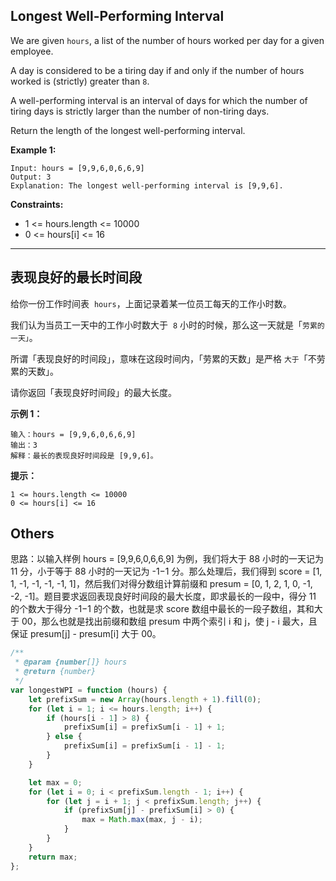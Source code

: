 ## Longest Well-Performing Interval

We are given `hours`, a list of the number of hours worked per day for a given employee.

A day is considered to be a tiring day if and only if the number of hours worked is (strictly) greater than `8`.

A well-performing interval is an interval of days for which the number of tiring days is strictly larger than the number of non-tiring days.

Return the length of the longest well-performing interval.

**Example 1:**

    Input: hours = [9,9,6,0,6,6,9]
    Output: 3
    Explanation: The longest well-performing interval is [9,9,6].

**Constraints:**

-   1 <= hours.length <= 10000
-   0 <= hours[i] <= 16

---

## 表现良好的最长时间段

给你一份工作时间表  `hours`，上面记录着某一位员工每天的工作小时数。

我们认为当员工一天中的工作小时数大于  `8` 小时的时候，那么这一天就是「`劳累的一天」`。

所谓「表现良好的时间段」，意味在这段时间内，「劳累的天数」是严格 `大于`「不劳累的天数」。

请你返回「表现良好时间段」的最大长度。

**示例 1：**

    输入：hours = [9,9,6,0,6,6,9]
    输出：3
    解释：最长的表现良好时间段是 [9,9,6]。

**提示：**

    1 <= hours.length <= 10000
    0 <= hours[i] <= 16

## Others

思路：以输入样例 hours = [9,9,6,0,6,6,9] 为例，我们将大于 88 小时的一天记为 11 分，小于等于 88 小时的一天记为 -1−1 分。那么处理后，我们得到 score = [1, 1, -1, -1, -1, -1, 1]，然后我们对得分数组计算前缀和 presum = [0, 1, 2, 1, 0, -1, -2, -1]。题目要求返回表现良好时间段的最大长度，即求最长的一段中，得分 11 的个数大于得分 -1−1 的个数，也就是求 score 数组中最长的一段子数组，其和大于 00，那么也就是找出前缀和数组 presum 中两个索引 i 和 j，使 j - i 最大，且保证 presum[j] - presum[i] 大于 00。

```javascript
/**
 * @param {number[]} hours
 * @return {number}
 */
var longestWPI = function (hours) {
    let prefixSum = new Array(hours.length + 1).fill(0);
    for (let i = 1; i <= hours.length; i++) {
        if (hours[i - 1] > 8) {
            prefixSum[i] = prefixSum[i - 1] + 1;
        } else {
            prefixSum[i] = prefixSum[i - 1] - 1;
        }
    }

    let max = 0;
    for (let i = 0; i < prefixSum.length - 1; i++) {
        for (let j = i + 1; j < prefixSum.length; j++) {
            if (prefixSum[j] - prefixSum[i] > 0) {
                max = Math.max(max, j - i);
            }
        }
    }
    return max;
};
```

